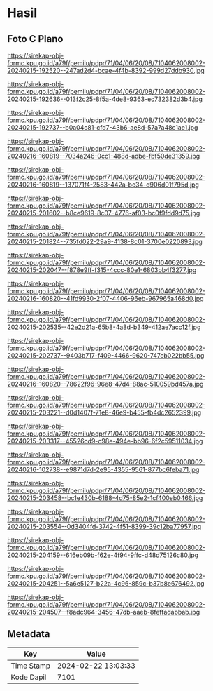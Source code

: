 # Hasil

## Foto C Plano

https://sirekap-obj-formc.kpu.go.id/a79f/pemilu/pdpr/71/04/06/20/08/7104062008002-20240215-192520--247ad2d4-bcae-4f4b-8392-999d27ddb930.jpg

https://sirekap-obj-formc.kpu.go.id/a79f/pemilu/pdpr/71/04/06/20/08/7104062008002-20240215-192636--013f2c25-8f5a-4de8-9363-ec732382d3b4.jpg

https://sirekap-obj-formc.kpu.go.id/a79f/pemilu/pdpr/71/04/06/20/08/7104062008002-20240215-192737--b0a04c81-cfd7-43b6-ae8d-57a7a48c1ae1.jpg

https://sirekap-obj-formc.kpu.go.id/a79f/pemilu/pdpr/71/04/06/20/08/7104062008002-20240216-160819--7034a246-0cc1-488d-adbe-fbf50de31359.jpg

https://sirekap-obj-formc.kpu.go.id/a79f/pemilu/pdpr/71/04/06/20/08/7104062008002-20240216-160819--137071f4-2583-442a-be34-d906d01f795d.jpg

https://sirekap-obj-formc.kpu.go.id/a79f/pemilu/pdpr/71/04/06/20/08/7104062008002-20240215-201602--b8ce9619-8c07-4776-af03-bc0f9fdd9d75.jpg

https://sirekap-obj-formc.kpu.go.id/a79f/pemilu/pdpr/71/04/06/20/08/7104062008002-20240215-201824--735fd022-29a9-4138-8c01-3700e0220893.jpg

https://sirekap-obj-formc.kpu.go.id/a79f/pemilu/pdpr/71/04/06/20/08/7104062008002-20240215-202047--f878e9ff-f315-4ccc-80e1-6803bb4f3277.jpg

https://sirekap-obj-formc.kpu.go.id/a79f/pemilu/pdpr/71/04/06/20/08/7104062008002-20240216-160820--41fd9930-2f07-4406-96eb-967965a468d0.jpg

https://sirekap-obj-formc.kpu.go.id/a79f/pemilu/pdpr/71/04/06/20/08/7104062008002-20240215-202535--42e2d21a-65b8-4a8d-b349-412ae7acc12f.jpg

https://sirekap-obj-formc.kpu.go.id/a79f/pemilu/pdpr/71/04/06/20/08/7104062008002-20240215-202737--9403b717-f409-4466-9620-747cb022bb55.jpg

https://sirekap-obj-formc.kpu.go.id/a79f/pemilu/pdpr/71/04/06/20/08/7104062008002-20240216-160820--78622f96-96e8-47d4-88ac-510059bd457a.jpg

https://sirekap-obj-formc.kpu.go.id/a79f/pemilu/pdpr/71/04/06/20/08/7104062008002-20240215-203221--d0d1407f-71e8-46e9-b455-fb4dc2652399.jpg

https://sirekap-obj-formc.kpu.go.id/a79f/pemilu/pdpr/71/04/06/20/08/7104062008002-20240215-203317--45526cd9-c98e-494e-bb96-6f2c59511034.jpg

https://sirekap-obj-formc.kpu.go.id/a79f/pemilu/pdpr/71/04/06/20/08/7104062008002-20240216-102738--e9871d7d-2e95-4355-9561-877bc6feba71.jpg

https://sirekap-obj-formc.kpu.go.id/a79f/pemilu/pdpr/71/04/06/20/08/7104062008002-20240215-203458--bc1e430b-6188-4d75-85e2-1cf400eb0466.jpg

https://sirekap-obj-formc.kpu.go.id/a79f/pemilu/pdpr/71/04/06/20/08/7104062008002-20240215-203554--0d3404fd-3742-4f51-8399-39c12ba77957.jpg

https://sirekap-obj-formc.kpu.go.id/a79f/pemilu/pdpr/71/04/06/20/08/7104062008002-20240215-204159--616eb09b-f62e-4f94-9ffc-d48d75126c80.jpg

https://sirekap-obj-formc.kpu.go.id/a79f/pemilu/pdpr/71/04/06/20/08/7104062008002-20240215-204251--5a6e5127-b22a-4c96-859c-b37b8e676492.jpg

https://sirekap-obj-formc.kpu.go.id/a79f/pemilu/pdpr/71/04/06/20/08/7104062008002-20240215-204507--f8adc964-3456-47db-aaeb-8feffadabbab.jpg


## Metadata

| Key        | Value               |
| ---------- | ------------------- |
| Time Stamp | 2024-02-22 13:03:33 |
| Kode Dapil | 7101                |



